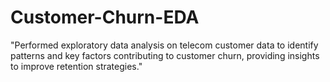 # Customer-Churn-EDA
"Performed exploratory data analysis on telecom customer data to identify patterns and key factors contributing to customer churn, providing insights to improve retention strategies."
